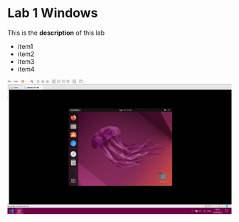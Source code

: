 # Lab 1 Windows

This is the **description** of this lab

- item1
- item2
- item3
- item4

![Ubuntu](https://raw.githubusercontent.com/YBNBATOP/Lab-1.1/main/ubuntua.jpeg)